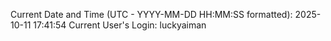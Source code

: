 Current Date and Time (UTC - YYYY-MM-DD HH:MM:SS formatted): 2025-10-11 17:41:54
Current User's Login: luckyaiman
